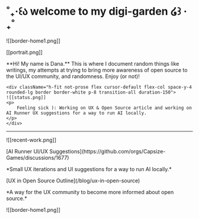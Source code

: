 # ˚₊‧꒰ა welcome to my digi-garden ໒꒱ ‧₊˚

![[border-home1.png]]
<div className="grid lg:grid-cols-2 gap-4">
	<div className="not-prose flex cursor-default flex-col space-y-4 rounded-lg border border-white p-8 transition-all duration-150">
	[[portrait.png]]
	<p> 
		**Hi! My name is Dana.**
	 This is where I document random things like writings, my attempts at trying to bring more awareness of open source to the UI/UX community, and randomness. Enjoy (or not)! 
	</p>
	 </div>
	 
	<div className="h-fit not-prose flex cursor-default flex-col space-y-4 rounded-lg border border-white p-8 transition-all duration-150">
	![[status.png]]
	<p>
		Feeling sick ): Working on UX & Open Source article and working on AI Runner UX suggestions for a way to run AI locally.
	</p>
	</div>
</div>

---
![[recent-work.png]]
<div className="grid lg:grid-cols-2 gap-4">
	<div className="not-prose flex cursor-default flex-col space-y-4 rounded-lg border border-white p-8 transition-all duration-150 hover:border-pink-200">
	[AI Runner UI/UX Suggestions](https://github.com/orgs/Capsize-Games/discussions/1677)
	<p>
		*Small UX iterations and UI suggestions for a way to run AI locally.*
	</p> 
	</div>
	<div className="not-prose flex cursor-default flex-col space-y-4 rounded-lg border border-white p-8 transition-all duration-150 hover:border-pink-200">
	[UX in Open Source Outline](/blog/ux-in-open-source)
	<p>
		*A way for the UX community to become more informed about open source.* 
	</p>
	</div>
</div>
![[border-home1.png]]
